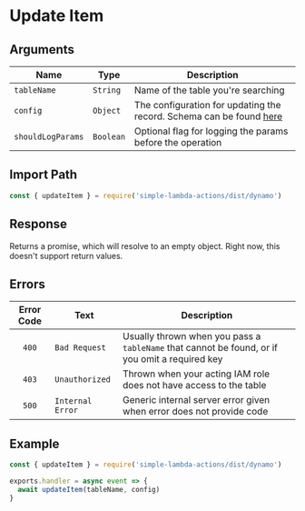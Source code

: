 # Update Item 

## Arguments

| Name | Type | Description |
| --- | --- | --- |
| `tableName` | `String` | Name of the table you're searching |
| `config` | `Object` | The configuration for updating the record. Schema can be found [here](../extras/dynamo/schemas#update-config-schema) |
| `shouldLogParams` | `Boolean` | Optional flag for logging the params before the operation |

## Import Path

```js
const { updateItem } = require('simple-lambda-actions/dist/dynamo')
```

## Response

Returns a promise, which will resolve to an empty object. Right now, this doesn't support return values. 

## Errors

| Error Code | Text | Description |
| :---: | --- | --- |
| `400` | `Bad Request` | Usually thrown when you pass a `tableName` that cannot be found, or if you omit a required key |
| `403` | `Unauthorized` | Thrown when your acting IAM role does not have access to the table |
| `500` | `Internal Error` | Generic internal server error given when error does not provide code |

## Example

```js
const { updateItem } = require('simple-lambda-actions/dist/dynamo')

exports.handler = async event => {
  await updateItem(tableName, config)
}
```
